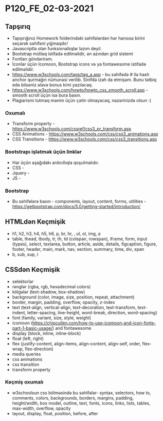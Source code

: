# P120_FE_02-03-2021

## Tapşırıq
- Tapşırığınız Homework folderindəki səhifələrdən hər hansısa birini seçərək səhifəni yığmaqdır/
- Javascriptlə olan funksionallıqlar lazım deyil.
- Bootstrap mütləq istifadə edilməlidir, ən azından grid sistemi
- Fontları göndərirəm.
- İconlar üçün Icomoon, Bootstrap icons və ya fontawesome istifadə edilməlidir.
- https://www.w3schools.com/tags/tag_a.asp - bu səhifədə # ilə hash anchor qurmağın nümunəsi verilib. Sinifdə izah da etmişəm. Bunu tətbiq edə bilsəniz əlavə bonus kimi yazılacaq.
- https://www.w3schools.com/howto/howto_css_smooth_scroll.asp - smooth scroll üçün isə bura baxın.
- Plagiarismi tutmaq mənim üçün çətin olmayacaq, nəzərinizdə olsun :)

### Oxumalı
- Transform property - https://www.w3schools.com/cssref/css3_pr_transform.asp
- CSS Animations - https://www.w3schools.com/css/css3_animations.asp
- CSS Transitions - https://www.w3schools.com/css/css3_transitions.asp

### Bootstrapı işlətmək üçün linklər
- Hər üçün aşağıdakı ardıcıllıqla qoşulmalıdır.
- CSS - <link href="https://cdn.jsdelivr.net/npm/bootstrap@5.0.0-beta1/dist/css/bootstrap.min.css" rel="stylesheet" integrity="sha384-giJF6kkoqNQ00vy+HMDP7azOuL0xtbfIcaT9wjKHr8RbDVddVHyTfAAsrekwKmP1" crossorigin="anonymous">
- Jquery - <script src="https://code.jquery.com/jquery-3.5.1.min.js" integrity="sha256-9/aliU8dGd2tb6OSsuzixeV4y/faTqgFtohetphbbj0=" crossorigin="anonymous"></script>
- JS - <script src="https://cdn.jsdelivr.net/npm/bootstrap@5.0.0-beta1/dist/js/bootstrap.bundle.min.js" integrity="sha384-ygbV9kiqUc6oa4msXn9868pTtWMgiQaeYH7/t7LECLbyPA2x65Kgf80OJFdroafW" crossorigin="anonymous"></script>

### Bootstrap
- Bu səhifələrə baxın - components, layout, content, forms, utilities - https://getbootstrap.com/docs/5.0/getting-started/introduction/

## HTMLdən Keçmişik
- h1, h2, h3, h4, h5, h6, p, br, hr, <!-- -->, ul, ol, img, a
- table, thead, tbody, tr, th, td (colspan, rowspan), iframe, form, input (types), select, textarea, button, article, aside, details, figcaption, figure, footer, header, main, mark, nav, section, summary, time, div, span
- b, sub, sup, i 

## CSSdən Keçmişik
- selektorlar
- rənglər (rgba, rgb, hexadecimal colors)
- kölgələr (text-shadow, box-shadow)
- background (color, image, size, position, repeat, attachment)
- border, margin, padding, overflow, opacity, z-index
- text (text-align, vertical-align, text-decoration, text-transform, text-indent, letter-spacing, line-height, word-break, direction, word-spacing)
- font (family, variant, size, style, weight)
- icomoon (https://chipcullen.com/how-to-use-icomoon-and-icon-fonts-part-1-basic-usage/) and fontawesome
- display (block, inline, inline-block)
- float (left, right)
- flex (justify-content, align-items, align-content, align-self, order, flex-wrap, flex-direction)
- media queries
- css animations
- css transition
- transform property

### Keçmiş oxumalı
- w3schoolsun css bölməsində bu səhifələr- syntax, selectors, how to, comments, colors, backgrounds, borders, margins, padding, height/width, box model, outline, text, fonts, icons, links, lists, tables, max-width, overflow, opacity
- layout, display, float, position, before, after